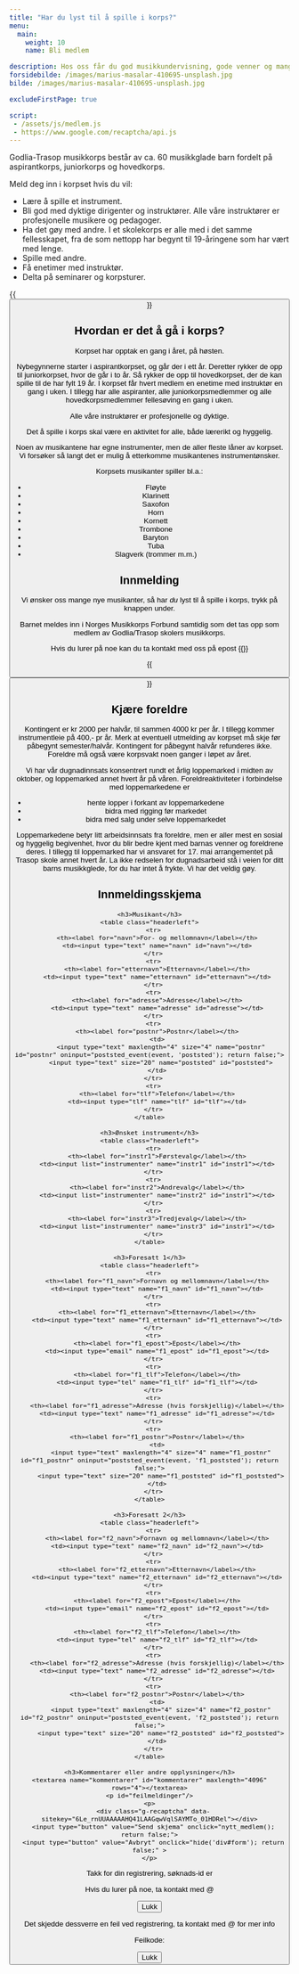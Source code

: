 ```yaml
---
title: "Har du lyst til å spille i korps?"
menu:
  main:
    weight: 10
    name: Bli medlem

description: Hos oss får du god musikkundervisning, gode venner og mange hyggelige og spennende opplevelser.
forsidebilde: /images/marius-masalar-410695-unsplash.jpg
bilde: /images/marius-masalar-410695-unsplash.jpg

excludeFirstPage: true

script:
 - /assets/js/medlem.js
 - https://www.google.com/recaptcha/api.js
---
```


Godlia-Trasop musikkorps består av ca. 60 musikkglade barn fordelt på
aspirantkorps, juniorkorps og hovedkorps.

Meld deg inn i korpset hvis du vil:

- Lære å spille et instrument.
- Bli god med dyktige dirigenter og instruktører. Alle våre instruktører er
  profesjonelle musikere og pedagoger.
- Ha det gøy med andre. I et skolekorps er alle med i det samme fellesskapet,
  fra de som nettopp har begynt til 19-åringene som har vært med lenge.
- Spille med andre.
- Få enetimer med instruktør.
- Delta på seminarer og korpsturer.

{{<button link="#form" tekst="trykk her for innmeldingsskjema" >}}

## Hvordan er det å gå i korps?

Korpset har opptak en gang i året, på høsten.

Nybegynnerne starter i aspirantkorpset, og går der i ett år. Deretter rykker de
opp til juniorkorpset, hvor de går i to år. Så rykker de opp til hovedkorpset,
der de kan spille til de har fylt 19 år. I korpset får hvert medlem en enetime
med instruktør en gang i uken. I tillegg har alle aspiranter, alle
juniorkorpsmedlemmer og alle hovedkorpsmedlemmer fellesøving en gang i uken.

Alle våre instruktører er profesjonelle og dyktige.

Det å spille i korps skal være en aktivitet for alle, både lærerikt og hyggelig.

Noen av musikantene har egne instrumenter, men de aller fleste låner av korpset.
Vi forsøker så langt det er mulig å etterkomme musikantenes instrumentønsker.

Korpsets musikanter spiller bl.a.:

- Fløyte
- Klarinett
- Saxofon
- Horn
- Kornett
- Trombone
- Baryton
- Tuba
- Slagverk (trommer m.m.)

## Innmelding

Vi ønsker oss mange nye musikanter, så har *du* lyst til å spille i korps, trykk
på knappen under.

Barnet meldes inn i Norges Musikkorps Forbund samtidig som det tas opp som
medlem av Godlia/Trasop skolers musikkorps.

Hvis du lurer på noe kan du ta kontakt med oss på epost
{{<email medlem>}}

{{<button link="#form" tekst="trykk her for innmeldingsskjema" >}}

## Kjære foreldre

Kontingent er kr 2000 per halvår, til sammen 4000 kr per år. I tillegg kommer
instrumentleie på 400,- pr år. Merk at eventuell utmelding av korpset må skje
før påbegynt semester/halvår. Kontingent for påbegynt halvår refunderes ikke.
Foreldre må også være korpsvakt noen ganger i løpet av året.

Vi har vår dugnadinnsats konsentrert rundt et årlig loppemarked i midten av
oktober, og loppemarked annet hvert år på våren. Foreldreaktiviteter i
forbindelse med loppemarkedene er

- hente lopper i forkant av loppemarkedene
- bidra med rigging før markedet
- bidra med salg under selve loppemarkedet

Loppemarkedene betyr litt arbeidsinnsats fra foreldre, men er aller mest en
sosial og hyggelig begivenhet, hvor du blir bedre kjent med barnas venner og
foreldrene deres. I tillegg til loppemarked har vi ansvaret for 17. mai
arrangementet på Trasop skole annet hvert år. La ikke redselen for dugnadsarbeid
stå i veien for ditt barns musikkglede, for du har intet å frykte. Vi har det
veldig gøy.

<div id="form">
  <h2>Innmeldingsskjema</h2>
  <form>
    <input type="hidden" name="xssid" value="foo">
    <datalist id="instrumenter">
      <option value="Fløyte"/>
      <option value="Klarinett"/>
      <option value="Saxofon"/>
      <option value="Horn"/>
      <option value="Kornett/Trompet"/>
      <option value="Trombone"/>option value="Baryton"/>
      <option value="Tuba"/>
      <option value="Slagverk"/>
      <option value="(ingen)"/>
    </datalist>

    <h3>Musikant</h3>
    <table class="headerleft">
      <tr>
        <th><label for="navn">For- og mellomnavn</label></th>
        <td><input type="text" name="navn" id="navn"></td>
      </tr>
      <tr>
        <th><label for="etternavn">Etternavn</label></th>
        <td><input type="text" name="etternavn" id="etternavn"></td>
      </tr>
      <tr>
        <th><label for="adresse">Adresse</label></th>
        <td><input type="text" name="adresse" id="adresse"></td>
      </tr>
      <tr>
        <th><label for="postnr">Postnr</label></th>
        <td>
          <input type="text" maxlength="4" size="4" name="postnr" id="postnr" oninput="poststed_event(event, 'poststed'); return false;">
          <input type="text" size="20" name="poststed" id="poststed">
        </td>
      </tr>
      <tr>
        <th><label for="tlf">Telefon</label></th>
        <td><input type="tlf" name="tlf" id="tlf"></td>
      </tr>
    </table>

    <h3>Ønsket instrument</h3>
    <table class="headerleft">
      <tr>
        <th><label for="instr1">Førstevalg</label></th>
        <td><input list="instrumenter" name="instr1" id="instr1"></td>
      </tr>
      <tr>
        <th><label for="instr2">Andrevalg</label></th>
        <td><input list="instrumenter" name="instr2" id="instr1"></td>
      </tr>
      <tr>
        <th><label for="instr3">Tredjevalg</label></th>
        <td><input list="instrumenter" name="instr3" id="instr1"></td>
      </tr>
    </table>

    <h3>Foresatt 1</h3>
    <table class="headerleft">
      <tr>
        <th><label for="f1_navn">Fornavn og mellomnavn</label></th>
        <td><input type="text" name="f1_navn" id="f1_navn"></td>
      </tr>
      <tr>
        <th><label for="f1_etternavn">Etternavn</label></th>
        <td><input type="text" name="f1_etternavn" id="f1_etternavn"></td>
      </tr>
      <tr>
        <th><label for="f1_epost">Epost</label></th>
        <td><input type="email" name="f1_epost" id="f1_epost"></td>
      </tr>
      <tr>
        <th><label for="f1_tlf">Telefon</label></th>
        <td><input type="tel" name="f1_tlf" id="f1_tlf"></td>
      </tr>
      <tr>
        <th><label for="f1_adresse">Adresse (hvis forskjellig)</label></th>
        <td><input type="text" name="f1_adresse" id="f1_adresse"></td>
      </tr>
      <tr>
        <th><label for="f1_postnr">Postnr</label></th>
        <td>
          <input type="text" maxlength="4" size="4" name="f1_postnr" id="f1_postnr" oninput="poststed_event(event, 'f1_poststed'); return false;">
          <input type="text" size="20" name="f1_poststed" id="f1_poststed">
        </td>
      </tr>
    </table>

    <h3>Foresatt 2</h3>
    <table class="headerleft">
      <tr>
        <th><label for="f2_navn">Fornavn og mellomnavn</label></th>
        <td><input type="text" name="f2_navn" id="f2_navn"></td>
      </tr>
      <tr>
        <th><label for="f2_etternavn">Etternavn</label></th>
        <td><input type="text" name="f2_etternavn" id="f2_etternavn"></td>
      </tr>
      <tr>
        <th><label for="f2_epost">Epost</label></th>
        <td><input type="email" name="f2_epost" id="f2_epost"></td>
      </tr>
      <tr>
        <th><label for="f2_tlf">Telefon</label></th>
        <td><input type="tel" name="f2_tlf" id="f2_tlf"></td>
      </tr>
      <tr>
        <th><label for="f2_adresse">Adresse (hvis forskjellig)</label></th>
        <td><input type="text" name="f2_adresse" id="f2_adresse"></td>
      </tr>
      <tr>
        <th><label for="f2_postnr">Postnr</label></th>
        <td>
          <input type="text" maxlength="4" size="4" name="f2_postnr" id="f2_postnr" oninput="poststed_event(event, 'f2_poststed'); return false;">
          <input type="text" size="20" name="f2_poststed" id="f2_poststed">
        </td>
      </tr>
    </table>

    <h3>Kommentarer eller andre opplysninger</h3>
    <textarea name="kommentarer" id="kommentarer" maxlength="4096" rows="4"></textarea>
    <p id="feilmeldinger"/>
    <p>
      <div class="g-recaptcha" data-sitekey="6Le_rnUUAAAAAHQ41LAAGqwVqlSAYMTo_01HDRel"></div>
      <input type="button" value="Send skjema" onclick="nytt_medlem(); return false;">
      <input type="button" value="Avbryt" onclick="hide('div#form'); return false;" >
    </p>
  </form>
</div>

<div id="result">
  <p>Takk for din registrering, søknads-id er <span id="soknadsid"/></p>
  <p>Hvis du lurer på noe, ta kontakt med <my-email data-user="medlem" data-domain="godliatrasop.no">@</my-email></p>
  <input type="button" value="Lukk" onclick="hide('div#result'); return false;" >
</div>

<div id="feil">
  <p>Det skjedde dessverre en feil ved registrering, ta kontakt med <my-email data-user="medlem" data-domain="godliatrasop.no">@</my-email> for mer info</p>
  <p>Feilkode: <span id="feilkode"/></p>
  <input type="button" value="Lukk" onclick="hide('div#feil'); return false;" >
</div>
